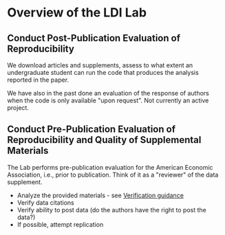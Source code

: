 # Overview of the LDI Lab

## Conduct Post-Publication Evaluation of Reproducibility

We download articles and supplements, assess to what extent an undergraduate student can run the code that produces the analysis reported in the paper.

We have also in the past done an evaluation of the response of authors when the code is only available "upon request". Not currently an active project.

## Conduct Pre-Publication Evaluation of Reproducibility and Quality of Supplemental Materials

The Lab performs pre-publication evaluation for the American Economic Association, i.e., prior to publication. Think of it as a "reviewer" of the data supplement.

- Analyze the provided materials - see [Verification guidance](https://social-science-data-editors.github.io/guidance/Verification_guidance.html)
- Verify data citations
- Verify ability to post data (do the authors have the right to post the data?)
- If possible, attempt replication

